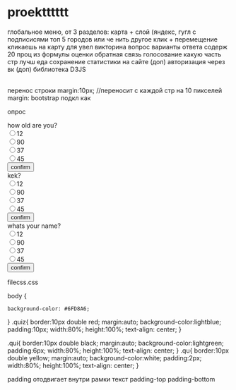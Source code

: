 # proektttttt
глобальное меню, от 3 разделов: карта + слой (яндекс, гугл с подписисями
топ 5 городов или че нить другое
клик + перемещение кликаешь на карту для увел
викторина вопрос варианты ответа  содерж 20 проц из формулы оценки
обратная связь голосование какую часть стр лучш еда
сохранение статистики на сайте (доп)
авторизация через вк (доп)
библиотека D3JS








<br>
перенос строки
margin:10px; //переносит с каждой стр на 10 пикселей
margin:
bootstrap подкл как





























опрос

<html>
 <head>
 <link rel="stylesheet" type="text/css"
                         href="filecss.css">
 <style type="text/css"> 


 </style>
 </head>
  <body>
 <div class="quiz">
 <div class="question"> how old are you?
 
 </div>
 <input type="radio" name="answer" >12<br>
 <input type="radio" name="answer" >90<br>
 <input type="radio" name="answer" >37<br>
 <input type="radio" name="answer" >45<br>
 <button text-align: center;> confirm
 </button>
 <div/>
 
 <div class="question" > kek?
 
 </div>
 <input type="radio" name="answer">12<br>
 <input type="radio" name="answer">90<br>
 <input type="radio" name="answer">37<br>
 <input type="radio" name="answer">45<br>
 <button> confirm
 </button>
 
 
 
 <div class="question"> whats your name?
 
 </div>
 <input type="radio" name="answer">12<br>
 <input type="radio" name="answer">90<br>
 <input type="radio" name="answer">37<br>
 <input type="radio" name="answer">45<br>
 <button> confirm
 </button>

  </body>

 <html>
 
 
 
 
 
 
 
 
 
 
 


filecss.css



body {

    background-color: #6FD8A6;
 }
 .quiz{
 border:10px double red;
 margin:auto;
 background-color:lightblue;
 padding:10px;
 width:80%;
height:100%;
text-align: center;
 }
 
 .qui{
 border:10px double black;
 margin:auto;
 background-color:lightgreen;
 padding:6px;
 width:80%;
height:100%;
text-align: center;
 }
 .qu{
 border:10px double yellow;
 margin:auto;
 background-color:white;
 padding:2px;
 width:80%;
height:100%;
text-align: center;
 }
 
 
 
 
 
 
 
 
 
 
 
 
 
 
 












padding отодвигает внутри рамки текст
padding-top
padding-bottom

